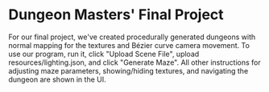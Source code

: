 # Dungeon Masters' Final Project

For our final project, we've created procedurally generated dungeons with normal mapping for the textures and Bézier curve camera movement. To use our program, run it, click "Upload Scene File", upload resources/lighting.json, and click "Generate Maze". All other instructions for adjusting maze parameters, showing/hiding textures, and navigating the dungeon are shown in the UI.
